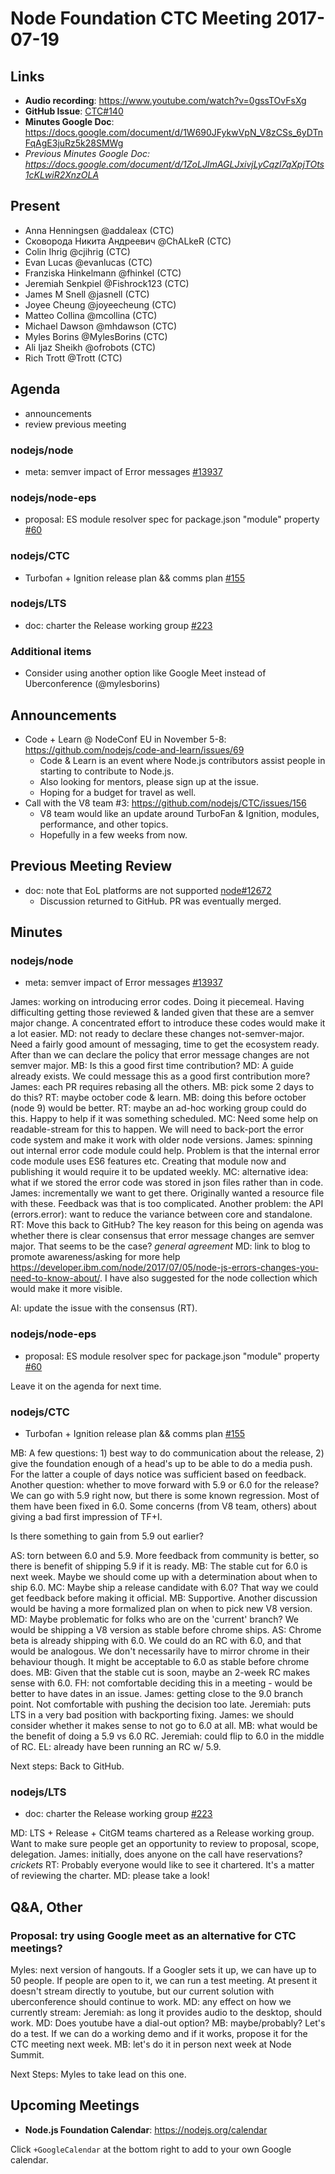 # Node Foundation CTC Meeting 2017-07-19

## Links

* **Audio recording**: <https://www.youtube.com/watch?v=0gssTOvFsXg>
* **GitHub Issue**: [CTC#140](https://github.com/nodejs/CTC/issues/154)
* **Minutes Google Doc**: <https://docs.google.com/document/d/1W690JFykwVpN_V8zCSs_6yDTnFqAgE3juRz5k28SMWg>
* _Previous Minutes Google Doc: <https://docs.google.com/document/d/1ZoLJImAGLJxivjLyCqzl7qXpjTOts1cKLwiR2XnzOLA>_

## Present

* Anna Henningsen @addaleax (CTC)
* Сковорода Никита Андреевич @ChALkeR (CTC)
* Colin Ihrig @cjihrig (CTC)
* Evan Lucas @evanlucas (CTC)
* Franziska Hinkelmann @fhinkel (CTC)
* Jeremiah Senkpiel @Fishrock123 (CTC)
* James M Snell @jasnell (CTC)
* Joyee Cheung @joyeecheung (CTC)
* Matteo Collina @mcollina (CTC)
* Michael Dawson @mhdawson (CTC)
* Myles Borins @MylesBorins (CTC)
* Ali Ijaz Sheikh @ofrobots (CTC)
* Rich Trott @Trott (CTC)

## Agenda

* announcements
* review previous meeting

### nodejs/node

* meta: semver impact of Error messages [#13937](https://github.com/nodejs/node/issues/13937)

### nodejs/node-eps

* proposal: ES module resolver spec for package.json "module" property
[#60](https://github.com/nodejs/node-eps/pull/60)

### nodejs/CTC

* Turbofan + Ignition release plan && comms plan
[#155](https://github.com/nodejs/CTC/issues/155)

### nodejs/LTS

* doc: charter the Release working group
[#223](https://github.com/nodejs/LTS/pull/223)

### Additional items

* Consider using another option like Google Meet instead of Uberconference (@mylesborins)

## Announcements

* Code + Learn @ NodeConf EU in November 5-8: https://github.com/nodejs/code-and-learn/issues/69
  * Code & Learn is an event where Node.js contributors assist people in starting to contribute to Node.js.
  * Also looking for mentors, please sign up at the issue.
  * Hoping for a budget for travel as well.
* Call with the V8 team #3: https://github.com/nodejs/CTC/issues/156
  * V8 team would like an update around TurboFan & Ignition, modules, performance, and other topics.
  * Hopefully in a few weeks from now.

## Previous Meeting Review

* doc: note that EoL platforms are not supported [node#12672](https://github.com/nodejs/node/pull/12672)
  * Discussion returned to GitHub. PR was eventually merged.

## Minutes

### nodejs/node

* meta: semver impact of Error messages [#13937](https://github.com/nodejs/node/issues/13937)

James: working on introducing error codes. Doing it piecemeal. Having difficulting getting those reviewed & landed given that these are a semver major change. A concentrated effort to introduce these codes would make it a lot easier.
MD: not ready to declare these changes not-semver-major. Need a fairly good amount of messaging, time to get the ecosystem ready. After than we can declare the policy that error message changes are not semver major.
MB: Is this a good first time contribution?
MD: A guide already exists. We could message this as a good first contribution more?
James: each PR requires rebasing all the others.
MB: pick some 2 days to do this?
RT: maybe october code & learn.
MB: doing this before october (node 9) would be better.
RT: maybe an ad-hoc working group could do this. Happy to help if it was something scheduled.
MC: Need some help on readable-stream for this to happen. We will need to back-port the error code system and make it work with older node versions.
James: spinning out internal error code module could help. Problem is that the internal error code module uses ES6 features etc. Creating that module now and publishing it would require it to be updated weekly.
MC: alternative idea: what if we stored the error code was stored in json files rather than in code.
James: incrementally we want to get there. Originally wanted a resource file with these. Feedback was that is too complicated. Another problem: the API (errors.error): want to reduce the variance between core and standalone.
RT: Move this back to GitHub? The key reason for this being on agenda was whether there is clear consensus that error message changes are semver major. That seems to be the case?
*general agreement*
MD: link to blog to promote awareness/asking for more help https://developer.ibm.com/node/2017/07/05/node-js-errors-changes-you-need-to-know-about/.  I have also suggested for the node collection which would make it more visible.

AI: update the issue with the consensus (RT).


### nodejs/node-eps

* proposal: ES module resolver spec for package.json "module" property
[#60](https://github.com/nodejs/node-eps/pull/60)

Leave it on the agenda for next time.

### nodejs/CTC

* Turbofan + Ignition release plan && comms plan
[#155](https://github.com/nodejs/CTC/issues/155)

MB: A few questions: 1) best way to do communication about the release, 2) give the foundation enough of a head's up to be able to do a media push. For the latter a couple of days notice was sufficient based on feedback. Another question: whether to move forward with 5.9 or 6.0 for the release?
We can go with 5.9 right now, but there is some known regression. Most of them have been fixed in 6.0. Some concerns (from V8 team, others) about giving a bad first impression of TF+I.

Is there something to gain from 5.9 out earlier?

AS: torn between 6.0 and 5.9. More feedback from community is better, so there is benefit of shipping 5.9 if it is ready. 
MB: The stable cut for 6.0 is next week. Maybe we should come up with a determination about when to ship 6.0.
MC: Maybe ship a release candidate with 6.0? That way we could get feedback before making it official.
MB: Supportive. Another discussion would be having a more formalized plan on when to pick new V8 version.
MD: Maybe problematic for folks who are on the 'current' branch? We would be shipping a V8 version as stable before chrome ships.
AS: Chrome beta is already shipping with 6.0. We could do an RC with 6.0, and that would be analogous. We don't necessarily have to mirror chrome in their behaviour though. It might be acceptable to 6.0 as stable before chrome does.
MB: Given that the stable cut is soon, maybe an 2-week RC makes sense with 6.0.
FH: not comfortable deciding this in a meeting - would be better to have dates in an issue.
James: getting close to the 9.0 branch point. Not comfortable with pushing the decision too late.
Jeremiah: puts LTS in a very bad position with backporting fixing.
James: we should consider whether it makes sense to not go to 6.0 at all.
MB: what would be the benefit of doing a 5.9 vs 6.0 RC.
Jeremiah: could flip to 6.0 in the middle of RC.
EL: already have been running an RC w/ 5.9.

Next steps: Back to GitHub.


### nodejs/LTS

* doc: charter the Release working group
[#223](https://github.com/nodejs/LTS/pull/223)

MD: LTS + Release + CitGM teams chartered as a Release working group. Want to make sure people get an opportunity to review to proposal, scope, delegation.
James: initially, does anyone on the call have reservations?
*crickets*
RT: Probably everyone would like to see it chartered. It's a matter of reviewing the charter.
MD: please take a look!


## Q&A, Other

### Proposal: try using Google meet as an alternative for CTC meetings?

Myles: next version of hangouts. If a Googler sets it up, we can have up to 50 people. If people are open to it, we can run a test meeting. At present it doesn't stream directly to youtube, but our current solution with uberconference should continue to work.
MD: any effect on how we currently stream:
Jeremiah: as long it provides audio to the desktop, should work.
MD: Does youtube have a dial-out option?
MB: maybe/probably? Let's do a test. If we can do a working demo and if it works, propose it for the CTC meeting next week.
MB: let's do it in person next week at Node Summit.

Next Steps: Myles to take lead on this one.

### 

## Upcoming Meetings

* **Node.js Foundation Calendar**: https://nodejs.org/calendar

Click `+GoogleCalendar` at the bottom right to add to your own Google calendar.

